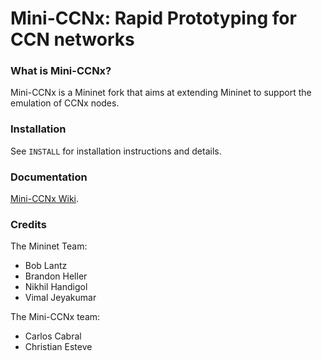 
Mini-CCNx: Rapid Prototyping for CCN networks
========================================================

### What is Mini-CCNx?

Mini-CCNx is a Mininet fork that aims at extending Mininet to support
the emulation of CCNx nodes. 


### Installation

See `INSTALL` for installation instructions and details.

### Documentation

[Mini-CCNx Wiki](https://github.com/carlosmscabral/mn-ccnx).

### Credits

The Mininet Team:

* Bob Lantz
* Brandon Heller
* Nikhil Handigol
* Vimal Jeyakumar

The Mini-CCNx team:

* Carlos Cabral
* Christian Esteve

